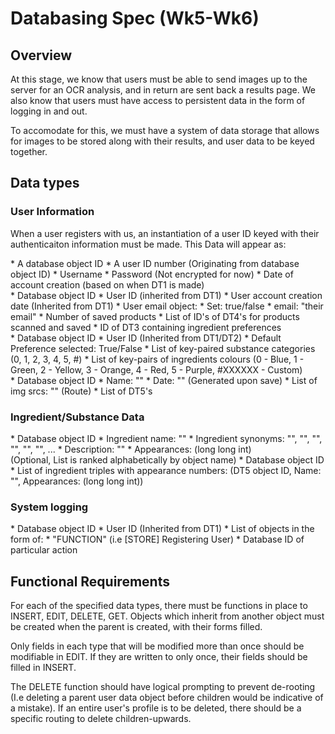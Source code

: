 # Databasing Spec (Wk5-Wk6)  

## Overview 

At this stage, we know that users must be able to send images up to the server for an OCR analysis, and in return are 
sent back a results page. We also know that users must have access to persistent data in the form of logging in and out. 

To accomodate for this, we must have a system of data storage that allows for images to be stored along with their results,
and user data to be keyed together. 

## Data types 

### User Information
When a user registers with us, an instantiation of a user ID keyed with their authenticaiton information must be made. This
Data will appear as: 

<DT 1 "Registration Data"> 
* A database object ID 
* A user ID number (Originating from database object ID) 
* Username
* Password (Not encrypted for now) 
* Date of account creation (based on when DT1 is made) 

<DT 2 "Profile Data"> 
* Database object ID 
* User ID (inherited from DT1) 
* User account creation date (Inherited from DT1) 
* User email object:
*	Set: true/false
*	email: "their email" 
* Number of saved products 
* List of ID's of DT4's for products scanned and saved 
* ID of DT3 containing ingredient preferences 

<DT 3 "Ingredient Preferences linked to User"> 
* Database object ID 
* User ID (Inherited from DT1/DT2) 
* Default Preference selected: True/False
* List of key-paired substance categories (0, 1, 2, 3, 4, 5, #)
* List of key-pairs of ingredients colours (0 - Blue, 1 - Green, 2 - Yellow, 3 - Orange, 4 - Red, 5 - Purple, #XXXXXX - Custom)

<DT 4 "Product Result Profile"> 
* Database object ID 
* Name: ""
* Date: "" (Generated upon save) 
* List of img srcs: "" (Route) 
* List of DT5's

### Ingredient/Substance Data 

<DT 5 "Ingredient Passive Type">
* Database object ID 
* Ingredient name: "" 
* Ingredient synonyms: "", "", "", "", "", "", ... 
* Description: ""
* Appearances: (long long int) 

<DT 6 "Substance data cache"> (Optional, List is ranked alphabetically by object name) 
* Database object ID 
* List of ingredient triples with appearance numbers: (DT5 object ID, Name: "", Appearances: (long long int)) 

### System logging 

<DT 7 "User database log">
* Database object ID 
* User ID (Inherited from DT1) 
* List of objects in the form of:
*	"FUNCTION" (i.e [STORE] Registering User)
*	Database ID of particular action

## Functional Requirements 

For each of the specified data types, there must be functions in place to INSERT, EDIT, DELETE, GET.
Objects which inherit from another object must be created when the parent is created, with their forms filled. 

Only fields in each type that will be modified more than once should be modifiable in EDIT. If they are 
written to only once, their fields should be filled in INSERT. 

The DELETE function should have logical prompting to prevent de-rooting (I.e deleting a parent user data 
object before children would be indicative of a mistake). If an entire user's profile is to be deleted, there
should be a specific routing to delete children-upwards. 






